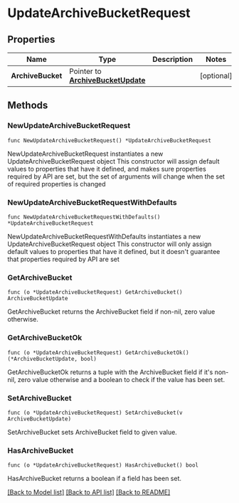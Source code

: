 # UpdateArchiveBucketRequest

## Properties

Name | Type | Description | Notes
------------ | ------------- | ------------- | -------------
**ArchiveBucket** | Pointer to [**ArchiveBucketUpdate**](ArchiveBucketUpdate.md) |  | [optional] 

## Methods

### NewUpdateArchiveBucketRequest

`func NewUpdateArchiveBucketRequest() *UpdateArchiveBucketRequest`

NewUpdateArchiveBucketRequest instantiates a new UpdateArchiveBucketRequest object
This constructor will assign default values to properties that have it defined,
and makes sure properties required by API are set, but the set of arguments
will change when the set of required properties is changed

### NewUpdateArchiveBucketRequestWithDefaults

`func NewUpdateArchiveBucketRequestWithDefaults() *UpdateArchiveBucketRequest`

NewUpdateArchiveBucketRequestWithDefaults instantiates a new UpdateArchiveBucketRequest object
This constructor will only assign default values to properties that have it defined,
but it doesn't guarantee that properties required by API are set

### GetArchiveBucket

`func (o *UpdateArchiveBucketRequest) GetArchiveBucket() ArchiveBucketUpdate`

GetArchiveBucket returns the ArchiveBucket field if non-nil, zero value otherwise.

### GetArchiveBucketOk

`func (o *UpdateArchiveBucketRequest) GetArchiveBucketOk() (*ArchiveBucketUpdate, bool)`

GetArchiveBucketOk returns a tuple with the ArchiveBucket field if it's non-nil, zero value otherwise
and a boolean to check if the value has been set.

### SetArchiveBucket

`func (o *UpdateArchiveBucketRequest) SetArchiveBucket(v ArchiveBucketUpdate)`

SetArchiveBucket sets ArchiveBucket field to given value.

### HasArchiveBucket

`func (o *UpdateArchiveBucketRequest) HasArchiveBucket() bool`

HasArchiveBucket returns a boolean if a field has been set.


[[Back to Model list]](../README.md#documentation-for-models) [[Back to API list]](../README.md#documentation-for-api-endpoints) [[Back to README]](../README.md)



